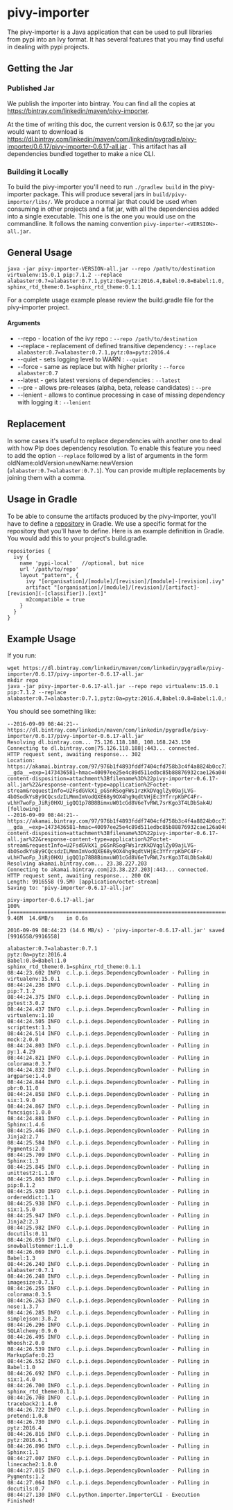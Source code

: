 # pivy-importer

The pivy-importer is a Java application that can be used to pull libraries from pypi into an Ivy format. It has
several features that you may find useful in dealing with pypi projects.

## Getting the Jar

### Published Jar

We publish the importer into bintray. You can find all the copies at https://bintray.com/linkedin/maven/pivy-importer.

At the time of writing this doc, the current version is 0.6.17, so the jar you would want to download is
https://dl.bintray.com/linkedin/maven/com/linkedin/pygradle/pivy-importer/0.6.17/pivy-importer-0.6.17-all.jar .
This artifact has all dependencies bundled together to make a nice CLI. 

### Building it Locally

To build the pivy-importer you'll need to run `./gradlew build` in the pivy-importer package. This will produce several
jars in `build/pivy-importer/libs/`. We produce a normal jar that could be used when consuming in other projects and a 
fat jar, with all the dependencies added into a single executable. This one is the one you would use on the commandline.
It follows the naming convention `pivy-importer-<VERSION>-all.jar`.
 
## General Usage

`java -jar pivy-importer-VERSION-all.jar --repo /path/to/destination virtualenv:15.0.1 pip:7.1.2 --replace alabaster:0.7=alabaster:0.7.1,pytz:0a=pytz:2016.4,Babel:0.8=Babel:1.0,sphinx_rtd_theme:0.1=sphinx_rtd_theme:0.1.1`

For a complete usage example please review the build.gradle file for the pivy-importer project.

#### Arguments
* --repo - location of the ivy repo : `--repo /path/to/destination`
* --replace - replacement of defined transitive dependency : `--replace alabaster:0.7=alabaster:0.7.1,pytz:0a=pytz:2016.4`
* --quiet - sets logging level to WARN : `--quiet`
* --force - same as replace but with higher priority : `--force alabaster:0.7`
* --latest - gets latest versions of dependencies : `--latest`
* --pre - allows pre-releases (alpha, beta, release candidates) : `--pre`
* --lenient - allows to continue processing in case of missing dependency with logging it : `--lenient`

## Replacement

In some cases it's useful to replace dependencies with another one to deal with how Pip does dependency resolution. 
To enable this feature you need to add the option `--replace` followed by a list of arguments in the form 
oldName:oldVersion=newName:newVersion (`alabaster:0.7=alabaster:0.7.1`). You can provide multiple 
replacements by joining them with a comma.
 
## Usage in Gradle

To be able to consume the artifacts produced by the pivy-importer, you'll have to define a [repository](https://docs.gradle.org/current/userguide/dependency_management.html#sec:repositories) in Gradle. We use a specific format for the repository that you'll have to define. Here is an example definition in Gradle. You would add this to your project's build.gradle.

```
repositories {
  ivy {
    name 'pypi-local'   //optional, but nice
    url '/path/to/repo'
    layout "pattern", {
      ivy "[organisation]/[module]/[revision]/[module]-[revision].ivy"
      artifact "[organisation]/[module]/[revision]/[artifact]-[revision](-[classifier]).[ext]"
      m2compatible = true
    }
  }
}
```


## Example Usage

If you run:

```
wget https://dl.bintray.com/linkedin/maven/com/linkedin/pygradle/pivy-importer/0.6.17/pivy-importer-0.6.17-all.jar
mkdir repo
java -jar pivy-importer-0.6.17-all.jar --repo repo virtualenv:15.0.1 pip:7.1.2 --replace alabaster:0.7=alabaster:0.7.1,pytz:0a=pytz:2016.4,Babel:0.8=Babel:1.0,sphinx_rtd_theme:0.1=sphinx_rtd_theme:0.1.1
```

You should see something like:
```
--2016-09-09 08:44:21--  https://dl.bintray.com/linkedin/maven/com/linkedin/pygradle/pivy-importer/0.6.17/pivy-importer-0.6.17-all.jar
Resolving dl.bintray.com... 75.126.118.188, 108.168.243.150
Connecting to dl.bintray.com|75.126.118.188|:443... connected.
HTTP request sent, awaiting response... 302
Location: https://akamai.bintray.com/97/976b1f4893fddf7404cfd758b3c4f4a8824b0cc73ba3d6c224d434eac92a064b?__gda__=exp=1473436581~hmac=40097ee25e4c89d511edbc85b88876932cae126a046f57b9ca8fe1a86525d649&response-content-disposition=attachment%3Bfilename%3D%22pivy-importer-0.6.17-all.jar%22&response-content-type=application%2Foctet-stream&requestInfo=U2FsdGVkX1_pGSnRSogFWs1rzKkDVqglZy09ajLVG-4bOSodkYsBy9CQcsdzILMmmImVodQXE68y9OX4hg9qdtVHjEc3YfrrpKbPC4Fr-vLhH7woFp_JiRj0HXU_igQQ1p78B8BimxuW01cGd8V6eTvRWL7srKgo3T4LDbSak4U [following]
--2016-09-09 08:44:21--  https://akamai.bintray.com/97/976b1f4893fddf7404cfd758b3c4f4a8824b0cc73ba3d6c224d434eac92a064b?__gda__=exp=1473436581~hmac=40097ee25e4c89d511edbc85b88876932cae126a046f57b9ca8fe1a86525d649&response-content-disposition=attachment%3Bfilename%3D%22pivy-importer-0.6.17-all.jar%22&response-content-type=application%2Foctet-stream&requestInfo=U2FsdGVkX1_pGSnRSogFWs1rzKkDVqglZy09ajLVG-4bOSodkYsBy9CQcsdzILMmmImVodQXE68y9OX4hg9qdtVHjEc3YfrrpKbPC4Fr-vLhH7woFp_JiRj0HXU_igQQ1p78B8BimxuW01cGd8V6eTvRWL7srKgo3T4LDbSak4U
Resolving akamai.bintray.com... 23.38.227.203
Connecting to akamai.bintray.com|23.38.227.203|:443... connected.
HTTP request sent, awaiting response... 200 OK
Length: 9916558 (9.5M) [application/octet-stream]
Saving to: 'pivy-importer-0.6.17-all.jar'

pivy-importer-0.6.17-all.jar                                                               100%[========================================================================================================================================================================================================================================>]   9.46M  14.6MB/s    in 0.6s

2016-09-09 08:44:23 (14.6 MB/s) - 'pivy-importer-0.6.17-all.jar' saved [9916558/9916558]

alabaster:0.7=alabaster:0.7.1
pytz:0a=pytz:2016.4
Babel:0.8=Babel:1.0
sphinx_rtd_theme:0.1=sphinx_rtd_theme:0.1.1
08:44:23.602 INFO  c.l.p.i.deps.DependencyDownloader - Pulling in virtualenv:15.0.1
08:44:24.236 INFO  c.l.p.i.deps.DependencyDownloader - Pulling in pip:7.1.2
08:44:24.375 INFO  c.l.p.i.deps.DependencyDownloader - Pulling in pytest:3.0.2
08:44:24.437 INFO  c.l.p.i.deps.DependencyDownloader - Pulling in virtualenv:1.10
08:44:24.505 INFO  c.l.p.i.deps.DependencyDownloader - Pulling in scripttest:1.3
08:44:24.514 INFO  c.l.p.i.deps.DependencyDownloader - Pulling in mock:2.0.0
08:44:24.803 INFO  c.l.p.i.deps.DependencyDownloader - Pulling in py:1.4.29
08:44:24.821 INFO  c.l.p.i.deps.DependencyDownloader - Pulling in colorama:0.3.7
08:44:24.832 INFO  c.l.p.i.deps.DependencyDownloader - Pulling in argparse:1.4.0
08:44:24.844 INFO  c.l.p.i.deps.DependencyDownloader - Pulling in pbr:0.11.0
08:44:24.858 INFO  c.l.p.i.deps.DependencyDownloader - Pulling in six:1.9.0
08:44:24.867 INFO  c.l.p.i.deps.DependencyDownloader - Pulling in funcsigs:1.0.0
08:44:24.881 INFO  c.l.p.i.deps.DependencyDownloader - Pulling in Sphinx:1.4.6
08:44:25.446 INFO  c.l.p.i.deps.DependencyDownloader - Pulling in Jinja2:2.7
08:44:25.584 INFO  c.l.p.i.deps.DependencyDownloader - Pulling in Pygments:2.0
08:44:25.709 INFO  c.l.p.i.deps.DependencyDownloader - Pulling in Sphinx:1.3
08:44:25.845 INFO  c.l.p.i.deps.DependencyDownloader - Pulling in unittest2:1.1.0
08:44:25.863 INFO  c.l.p.i.deps.DependencyDownloader - Pulling in pip:8.1.2
08:44:25.930 INFO  c.l.p.i.deps.DependencyDownloader - Pulling in ordereddict:1.1
08:44:25.938 INFO  c.l.p.i.deps.DependencyDownloader - Pulling in six:1.5.0
08:44:25.947 INFO  c.l.p.i.deps.DependencyDownloader - Pulling in Jinja2:2.3
08:44:25.982 INFO  c.l.p.i.deps.DependencyDownloader - Pulling in docutils:0.11
08:44:26.059 INFO  c.l.p.i.deps.DependencyDownloader - Pulling in snowballstemmer:1.1.0
08:44:26.069 INFO  c.l.p.i.deps.DependencyDownloader - Pulling in Babel:1.3
08:44:26.240 INFO  c.l.p.i.deps.DependencyDownloader - Pulling in alabaster:0.7.1
08:44:26.248 INFO  c.l.p.i.deps.DependencyDownloader - Pulling in imagesize:0.7.1
08:44:26.255 INFO  c.l.p.i.deps.DependencyDownloader - Pulling in colorama:0.3.5
08:44:26.263 INFO  c.l.p.i.deps.DependencyDownloader - Pulling in nose:1.3.7
08:44:26.285 INFO  c.l.p.i.deps.DependencyDownloader - Pulling in simplejson:3.8.2
08:44:26.296 INFO  c.l.p.i.deps.DependencyDownloader - Pulling in SQLAlchemy:0.9.0
08:44:26.495 INFO  c.l.p.i.deps.DependencyDownloader - Pulling in Whoosh:2.0.0
08:44:26.539 INFO  c.l.p.i.deps.DependencyDownloader - Pulling in MarkupSafe:0.23
08:44:26.552 INFO  c.l.p.i.deps.DependencyDownloader - Pulling in Babel:1.0
08:44:26.692 INFO  c.l.p.i.deps.DependencyDownloader - Pulling in six:1.4.0
08:44:26.700 INFO  c.l.p.i.deps.DependencyDownloader - Pulling in sphinx_rtd_theme:0.1.1
08:44:26.708 INFO  c.l.p.i.deps.DependencyDownloader - Pulling in traceback2:1.4.0
08:44:26.722 INFO  c.l.p.i.deps.DependencyDownloader - Pulling in pretend:1.0.8
08:44:26.730 INFO  c.l.p.i.deps.DependencyDownloader - Pulling in pytz:2016.4
08:44:26.816 INFO  c.l.p.i.deps.DependencyDownloader - Pulling in pytz:2016.6.1
08:44:26.896 INFO  c.l.p.i.deps.DependencyDownloader - Pulling in Sphinx:1.1
08:44:27.007 INFO  c.l.p.i.deps.DependencyDownloader - Pulling in linecache2:1.0.0
08:44:27.015 INFO  c.l.p.i.deps.DependencyDownloader - Pulling in Pygments:1.2
08:44:27.064 INFO  c.l.p.i.deps.DependencyDownloader - Pulling in docutils:0.7
08:44:27.130 INFO  c.l.python.importer.ImporterCLI - Execution Finished!
```
